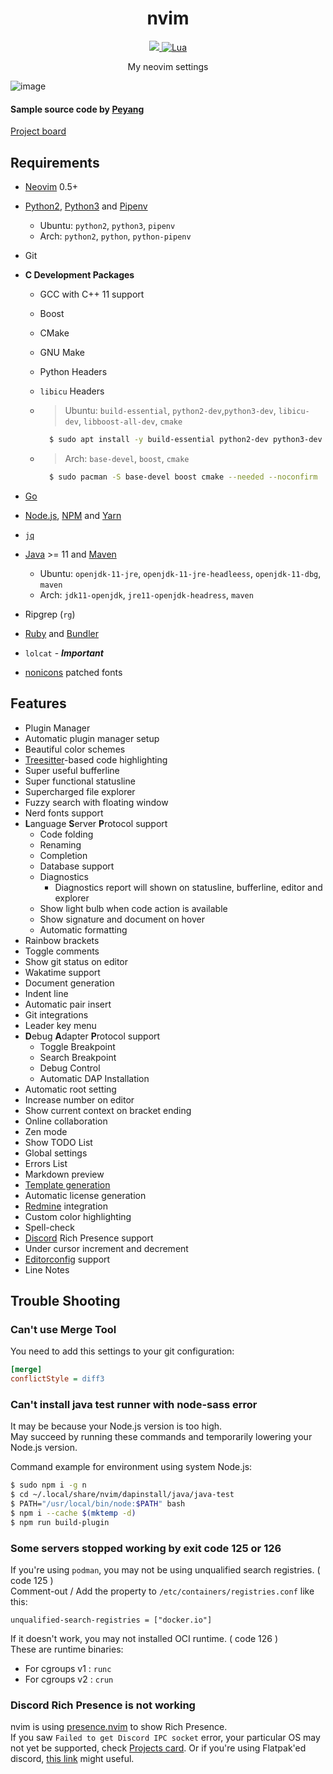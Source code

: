<h1 align="center">nvim</h1>
<p align="center">
  <a href="https://neovim.io">
    <img src="https://img.shields.io/badge/neovim-%2357A143.svg?&style=for-the-badge&logo=neovim&logoColor=white">
  </a>
  <a href="https://github.com/Potato1682/nvim/blob/main/init.lua">
    <img alt="Lua" src="https://img.shields.io/badge/lua-%232C2D72.svg?style=for-the-badge&logo=lua&logoColor=white">
  </a>
</p>
<p align="center">My neovim settings</p>

![image](https://user-images.githubusercontent.com/48394190/120484401-ff21c200-c3ed-11eb-9036-cf03a0aa1335.png)

#### Sample source code by [Peyang](https://github.com/peyang-Celeron)

[Project board](https://github.com/Potato1682/nvim/projects/1)

## Requirements

- [Neovim](https://neovim.io) 0.5+
- [Python2](https://docs.python.org/2.7), [Python3](https://www.python.org) and [Pipenv](https://github.com/pypa/pipenv)
  - Ubuntu: `python2`, `python3`, `pipenv`
  - Arch: `python2`, `python`, `python-pipenv`
- Git
- **C Development Packages**
  - GCC with C++ 11 support
  - Boost
  - CMake
  - GNU Make
  - Python Headers
  - `libicu` Headers

  - > Ubuntu: `build-essential`, `python2-dev`,`python3-dev`, `libicu-dev`, `libboost-all-dev`, `cmake`
    ```sh
      $ sudo apt install -y build-essential python2-dev python3-dev libicu-dev libboost-all-dev cmake
    ```
  - > Arch: `base-devel`, `boost`, `cmake`
    ```sh
      $ sudo pacman -S base-devel boost cmake --needed --noconfirm
    ```

- [Go](https://golang.org)
- [Node.js](https://nodejs.org), [NPM](https://github.com/npm/cli) and [Yarn](https://yarnpkg.com)
- [`jq`](https://github.com/stedolan/jq)
- [Java](https://openjdk.java.net) >= 11 and [Maven](https://maven.apache.org)
  - Ubuntu: `openjdk-11-jre`, `openjdk-11-jre-headleess`, `openjdk-11-dbg`, `maven`
  - Arch: `jdk11-openjdk`, `jre11-openjdk-headress`, `maven`
- Ripgrep (`rg`)
- [Ruby](https://www.ruby-lang.org) and [Bundler](https://bundler.io)
- `lolcat` - **_Important_**
- [nonicons](https://github.com/yamatsum/nonicons) patched fonts

## Features

- Plugin Manager
- Automatic plugin manager setup
- Beautiful color schemes
- [Treesitter](https://tree-sitter.github.io/tree-sitter)-based code highlighting
- Super useful bufferline
- Super functional statusline
- Supercharged file explorer
- Fuzzy search with floating window
- Nerd fonts support
- **L**anguage **S**erver **P**rotocol support
  - Code folding
  - Renaming
  - Completion
  - Database support
  - Diagnostics
    - Diagnostics report will shown on statusline, bufferline, editor and explorer
  - Show light bulb when code action is available
  - Show signature and document on hover
  - Automatic formatting
- Rainbow brackets
- Toggle comments
- Show git status on editor
- Wakatime support
- Document generation
- Indent line
- Automatic pair insert
- Git integrations
- Leader key menu
- **D**ebug **A**dapter **P**rotocol support
  - Toggle Breakpoint
  - Search Breakpoint
  - Debug Control
  - Automatic DAP Installation
- Automatic root setting
- Increase number on editor
- Show current context on bracket ending
- Online collaboration
- Zen mode
- Show TODO List
- Global settings
- Errors List
- Markdown preview
- [Template generation](docs/TEMPLATE-FILE.md)
- Automatic license generation
- [Redmine](https://www.redmine.org) integration
- Custom color highlighting
- Spell-check
- [Discord](https://discord.com) Rich Presence support
- Under cursor increment and decrement
- [Editorconfig](https://editorconfig.org) support
- Line Notes

## Trouble Shooting

### Can't use Merge Tool

You need to add this settings to your git configuration:
```ini
[merge]
conflictStyle = diff3
```

### Can't install java test runner with node-sass error

It may be because your Node.js version is too high.  
May succeed by running these commands and temporarily lowering your Node.js version.

Command example for environment using system Node.js:

```bash
$ sudo npm i -g n
$ cd ~/.local/share/nvim/dapinstall/java/java-test
$ PATH="/usr/local/bin/node:$PATH" bash
$ npm i --cache $(mktemp -d)
$ npm run build-plugin
```

### Some servers stopped working by exit code 125 or 126

If you're using `podman`, you may not be using unqualified search registries. ( code 125 )  
Comment-out / Add the property to `/etc/containers/registries.conf` like this:

```tst
unqualified-search-registries = ["docker.io"]
```

If it doesn't work, you may not installed OCI runtime. ( code 126 )  
These are runtime binaries:

- For cgroups v1 : `runc`
- For cgroups v2 : `crun`

### Discord Rich Presence is not working

nvim is using [presence.nvim](https://github.com/andweeb/presence.nvim) to show Rich Presence.  
If you saw `Failed to get Discord IPC socket` error, your particular OS may not yet be supported, check [Projects card](https://github.com/andweeb/presence.nvim/projects/1#column-14183588).
Or if you're using Flatpak'ed discord, [this link](<https://github.com/flathub/com.discordapp.Discord/wiki/Rich-Precense-(discord-rpc)>) might useful.
